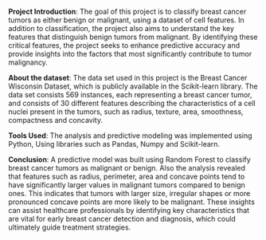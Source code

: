 **Project Introduction**:
        The goal of this project is to classify breast cancer tumors as either benign or malignant, using a dataset of cell features. In addition to classification, the project also aims to understand the key features that distinguish benign tumors from malignant. By identifying these critical features, the project seeks to enhance predictive accuracy and provide insights into the factors that most significantly contribute to tumor malignancy.

**About the dataset**:
        The data set used in this project is the Breast Cancer Wisconsin Dataset, which is publicly available in the Scikit-learn library. The data set consists 569 instances, each representing a breast cancer tumor, and consists of 30 different features describing the characteristics of a cell nuclei present in the tumors, such as radius, texture, area, smoothness, compactness and concavity.

**Tools Used**:
        The analysis and predictive modeling was implemented using Python, Using libraries such as Pandas, Numpy and Scikit-learn.

**Conclusion**:
        A predictive model  was built using Random Forest to classify breast cancer tumors as malignant or benign. Also the analysis revealed that features such as radius, perimeter, area and concave points tend to have significantly larger values in malignant tumors compared to benign ones. This indicates that tumors with larger size, irregular shapes or more pronounced concave points are more likely to be malignant. These insights can assist healthcare professionals by identifying key characteristics that are vital for early breast cancer detection and diagnosis, which could ultimately guide treatment strategies.
